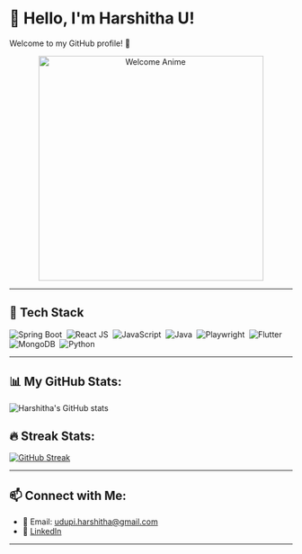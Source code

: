 # 👋 Hello, I'm Harshitha U!

Welcome to my GitHub profile! 🚀  

<p align="center">
  <img src="https://media3.giphy.com/media/v1.Y2lkPTc5MGI3NjExcmhtdjdpZGFpMmdpM2F3cHlpMnlxa2s2NWhpbWgyaWgxMG5vZXZvbyZlcD12MV9pbnRlcm5hbF9naWZfYnlfaWQmY3Q9Zw/KGhpQ5NMoWKQurlHwI/giphy.gif" alt="Welcome Anime" width="400"/>
</p>

---

## 🚀 Tech Stack

![Spring Boot](https://img.shields.io/badge/SpringBoot-6DB33F?style=for-the-badge&logo=spring-boot&logoColor=white)&nbsp;
![React JS](https://img.shields.io/badge/React-20232A?style=for-the-badge&logo=react&logoColor=61DAFB)&nbsp;
![JavaScript](https://img.shields.io/badge/JavaScript-F7DF1E?style=for-the-badge&logo=javascript&logoColor=black)&nbsp;
![Java](https://img.shields.io/badge/Java-ED8B00?style=for-the-badge&logo=java&logoColor=white)&nbsp;
![Playwright](https://img.shields.io/badge/Playwright-45ba63?style=for-the-badge&logo=playwright&logoColor=white)&nbsp;
![Flutter](https://img.shields.io/badge/Flutter-02569B?style=for-the-badge&logo=flutter&logoColor=white)&nbsp;
![MongoDB](https://img.shields.io/badge/MongoDB-47A248?style=for-the-badge&logo=mongodb&logoColor=white)&nbsp;
![Python](https://img.shields.io/badge/Python-3776AB?style=for-the-badge&logo=python&logoColor=white)

---

## 📊 My GitHub Stats:

![Harshitha's GitHub stats](https://github-readme-stats.vercel.app/api?username=harshithaudupi&show_icons=true&theme=dark&hide=contribs)

## 🔥 Streak Stats:

[![GitHub Streak](https://streak-stats.demolab.com?user=harshithaudupi&theme=dark)](https://git.io/streak-stats)

---

## 📫 Connect with Me:

- 📧 Email: [udupi.harshitha@gmail.com](mailto:udupi.harshitha@gmail.com)
- 💼 [LinkedIn](https://www.linkedin.com/in/harshitha-u-50b307249/)

---
